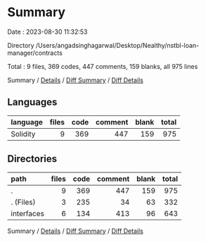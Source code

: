 # Summary

Date : 2023-08-30 11:32:53

Directory /Users/angadsinghagarwal/Desktop/Nealthy/nstbl-loan-manager/contracts

Total : 9 files,  369 codes, 447 comments, 159 blanks, all 975 lines

Summary / [Details](details.md) / [Diff Summary](diff.md) / [Diff Details](diff-details.md)

## Languages
| language | files | code | comment | blank | total |
| :--- | ---: | ---: | ---: | ---: | ---: |
| Solidity | 9 | 369 | 447 | 159 | 975 |

## Directories
| path | files | code | comment | blank | total |
| :--- | ---: | ---: | ---: | ---: | ---: |
| . | 9 | 369 | 447 | 159 | 975 |
| . (Files) | 3 | 235 | 34 | 63 | 332 |
| interfaces | 6 | 134 | 413 | 96 | 643 |

Summary / [Details](details.md) / [Diff Summary](diff.md) / [Diff Details](diff-details.md)